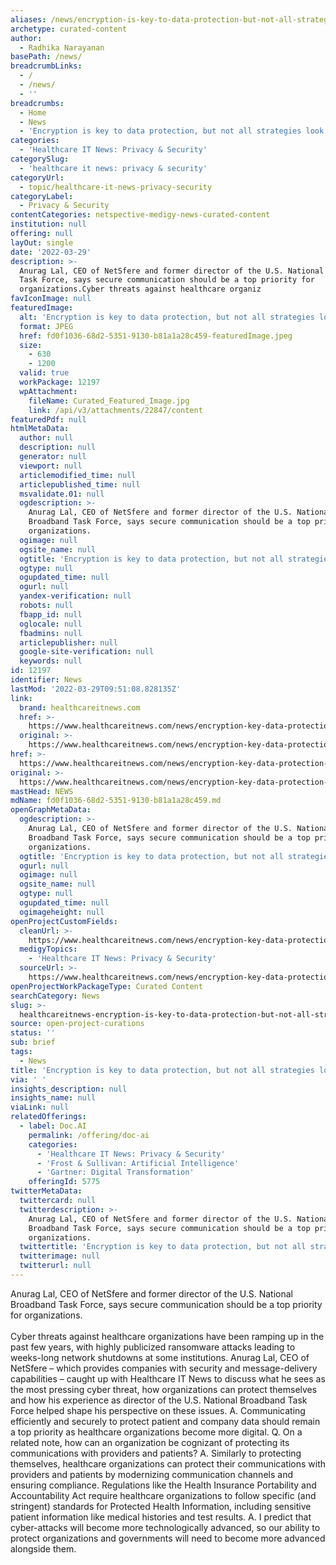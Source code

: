 ```yaml
---
aliases: /news/encryption-is-key-to-data-protection-but-not-all-strategies-look-alike
archetype: curated-content
author:
  - Radhika Narayanan
basePath: /news/
breadcrumbLinks:
  - /
  - /news/
  - ''
breadcrumbs:
  - Home
  - News
  - 'Encryption is key to data protection, but not all strategies look alike'
categories:
  - 'Healthcare IT News: Privacy & Security'
categorySlug:
  - 'healthcare it news: privacy & security'
categoryUrl:
  - topic/healthcare-it-news-privacy-security
categoryLabel:
  - Privacy & Security
contentCategories: netspective-medigy-news-curated-content
institution: null
offering: null
layOut: single
date: '2022-03-29'
description: >-
  Anurag Lal, CEO of NetSfere and former director of the U.S. National Broadband
  Task Force, says secure communication should be a top priority for
  organizations.Cyber threats against healthcare organiz
favIconImage: null
featuredImage:
  alt: 'Encryption is key to data protection, but not all strategies look alike'
  format: JPEG
  href: fd0f1036-68d2-5351-9130-b81a1a28c459-featuredImage.jpeg
  size:
    - 630
    - 1200
  valid: true
  workPackage: 12197
  wpAttachment:
    fileName: Curated_Featured_Image.jpg
    link: /api/v3/attachments/22847/content
featuredPdf: null
htmlMetaData:
  author: null
  description: null
  generator: null
  viewport: null
  articlemodified_time: null
  articlepublished_time: null
  msvalidate.01: null
  ogdescription: >-
    Anurag Lal, CEO of NetSfere and former director of the U.S. National
    Broadband Task Force, says secure communication should be a top priority for
    organizations.
  ogimage: null
  ogsite_name: null
  ogtitle: 'Encryption is key to data protection, but not all strategies look alike'
  ogtype: null
  ogupdated_time: null
  ogurl: null
  yandex-verification: null
  robots: null
  fbapp_id: null
  oglocale: null
  fbadmins: null
  articlepublisher: null
  google-site-verification: null
  keywords: null
id: 12197
identifier: News
lastMod: '2022-03-29T09:51:08.828135Z'
link:
  brand: healthcareitnews.com
  href: >-
    https://www.healthcareitnews.com/news/encryption-key-data-protection-not-all-strategies-look-alike
  original: >-
    https://www.healthcareitnews.com/news/encryption-key-data-protection-not-all-strategies-look-alike
href: >-
  https://www.healthcareitnews.com/news/encryption-key-data-protection-not-all-strategies-look-alike
original: >-
  https://www.healthcareitnews.com/news/encryption-key-data-protection-not-all-strategies-look-alike
mastHead: NEWS
mdName: fd0f1036-68d2-5351-9130-b81a1a28c459.md
openGraphMetaData:
  ogdescription: >-
    Anurag Lal, CEO of NetSfere and former director of the U.S. National
    Broadband Task Force, says secure communication should be a top priority for
    organizations.
  ogtitle: 'Encryption is key to data protection, but not all strategies look alike'
  ogurl: null
  ogimage: null
  ogsite_name: null
  ogtype: null
  ogupdated_time: null
  ogimageheight: null
openProjectCustomFields:
  cleanUrl: >-
    https://www.healthcareitnews.com/news/encryption-key-data-protection-not-all-strategies-look-alike
  medigyTopics:
    - 'Healthcare IT News: Privacy & Security'
  sourceUrl: >-
    https://www.healthcareitnews.com/news/encryption-key-data-protection-not-all-strategies-look-alike
openProjectWorkPackageType: Curated Content
searchCategory: News
slug: >-
  healthcareitnews-encryption-is-key-to-data-protection-but-not-all-strategies-look-alike
source: open-project-curations
status: ''
sub: brief
tags:
  - News
title: 'Encryption is key to data protection, but not all strategies look alike'
via: ' '
insights_description: null
insights_name: null
viaLink: null
relatedOfferings:
  - label: Doc.AI
    permalink: /offering/doc-ai
    categories:
      - 'Healthcare IT News: Privacy & Security'
      - 'Frost & Sullivan: Artificial Intelligence'
      - 'Gartner: Digital Transformation'
    offeringId: 5775
twitterMetaData:
  twittercard: null
  twitterdescription: >-
    Anurag Lal, CEO of NetSfere and former director of the U.S. National
    Broadband Task Force, says secure communication should be a top priority for
    organizations.
  twittertitle: 'Encryption is key to data protection, but not all strategies look alike'
  twitterimage: null
  twitterurl: null
---
```

<p>Anurag Lal, CEO of NetSfere and former director of the U.S. National Broadband Task Force, says secure communication should be a top priority for organizations.<br><br>Cyber threats against healthcare organizations have been ramping up in the past few years, with highly publicized ransomware attacks leading to weeks-long network shutdowns at some institutions.
Anurag Lal, CEO of NetSfere – which provides companies with security and message-delivery capabilities – caught up with Healthcare IT News to discuss what he sees as the most pressing cyber threat, how organizations can protect themselves and how his experience as director of the U.S. National Broadband Task Force helped shape his perspective on these issues.
A. Communicating efficiently and securely to protect patient and company data should remain a top priority as healthcare organizations become more digital.
Q. On a related note, how can an organization be cognizant of protecting its communications with providers and patients?
A. Similarly to protecting themselves, healthcare organizations can protect their communications with providers and patients by modernizing communication channels and ensuring compliance.
Regulations like the Health Insurance Portability and Accountability Act require healthcare organizations to follow specific (and stringent) standards for Protected Health Information, including sensitive patient information like medical histories and test results.
A. I predict that cyber-attacks will become more technologically advanced, so our ability to protect organizations and governments will need to become more advanced alongside them.</p>